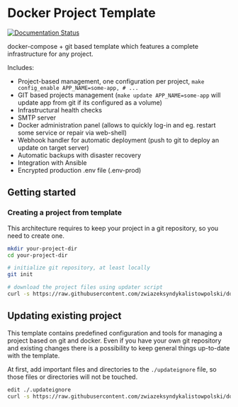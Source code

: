 Docker Project Template
=======================

[![Documentation Status](https://readthedocs.org/projects/riotkit-docker-template/badge/?version=latest)](https://environment.docs.riotkit.org/en/latest/?badge=latest)

docker-compose + git based template which features a complete infrastructure for any project.

Includes:
- Project-based management, one configuration per project, `make config_enable APP_NAME=some-app, # ...`
- GIT based projects management (`make update APP_NAME=some-app` will update app from git if its configured as a volume)
- Infrastructural health checks
- SMTP server
- Docker administration panel (allows to quickly log-in and eg. restart some service or repair via web-shell)
- Webhook handler for automatic deployment (push to git to deploy an update on target server)
- Automatic backups with disaster recovery
- Integration with Ansible
- Encrypted production .env file (.env-prod)

Getting started
---------------

### Creating a project from template

This architecture requires to keep your project in a git repository, so you need to create one.

```bash
mkdir your-project-dir
cd your-project-dir

# initialize git repository, at least locally
git init 

# download the project files using updater script
curl -s https://raw.githubusercontent.com/zwiazeksyndykalistowpolski/docker-project-template/master/update-from-template.sh | bash
```

Updating existing project
-------------------------

This template contains predefined configuration and tools for managing a project based on git and docker.
Even if you have your own git repository and existing changes there is a possibility to keep general things up-to-date
with the template.

At first, add important files and directories to the `./updateignore` file, so those files or directories will not be touched.

```bash
edit ./.updateignore
curl -s https://raw.githubusercontent.com/zwiazeksyndykalistowpolski/docker-project-template/master/update-from-template.sh | bash
```
